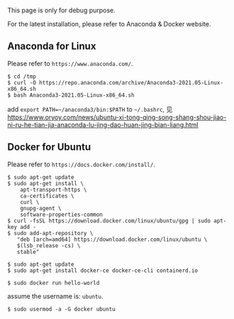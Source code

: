 This page is only for debug purpose.

For the latest installation, please refer to Anaconda &  Docker website.

## Anaconda for Linux

Please refer to `https://www.anaconda.com/`.

```
$ cd /tmp
$ curl -O https://repo.anaconda.com/archive/Anaconda3-2021.05-Linux-x86_64.sh
$ bash Anaconda3-2021.05-Linux-x86_64.sh
```

add `export PATH=~/anaconda3/bin:$PATH` to `~/.bashrc`, 见 https://www.oryoy.com/news/ubuntu-xi-tong-qing-song-shang-shou-jiao-ni-ru-he-tian-jia-anaconda-lu-jing-dao-huan-jing-bian-liang.html


## Docker for Ubuntu

Please refer to `https://docs.docker.com/install/`.

```
$ sudo apt-get update
$ sudo apt-get install \
    apt-transport-https \
    ca-certificates \
    curl \
    gnupg-agent \
    software-properties-common
$ curl -fsSL https://download.docker.com/linux/ubuntu/gpg | sudo apt-key add -
$ sudo add-apt-repository \
   "deb [arch=amd64] https://download.docker.com/linux/ubuntu \
   $(lsb_release -cs) \
   stable"
```

```
$ sudo apt-get update
$ sudo apt-get install docker-ce docker-ce-cli containerd.io

$ sudo docker run hello-world
```

assume the username is: `ubuntu`.

```
$ sudo usermod -a -G docker ubuntu
```
